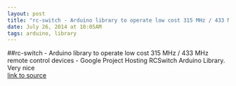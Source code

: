 ```yaml
---
layout: post
title: "rc-switch - Arduino library to operate low cost 315 MHz / 433 MHz remote control devices - Google Project Hosting"
date: July 26, 2014 at 10:05AM
tags: arduino, library
---
```

##rc-switch - Arduino library to operate low cost 315 MHz / 433 MHz remote control devices - Google Project Hosting
RCSwitch Arduino Library.
Very nice  
[link to source](http://ift.tt/1dMTe3H) 
